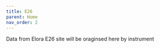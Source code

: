 ```yaml
---
title: E26
parent: Home
nav_order: 2
---
```


Data from Elora E26 site will be oraginsed here by instrument
